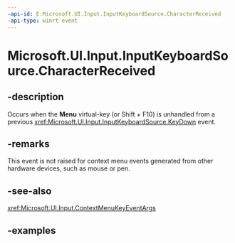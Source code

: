 ```yaml
---
-api-id: E:Microsoft.UI.Input.InputKeyboardSource.CharacterReceived
-api-type: winrt event
---
```


# Microsoft.UI.Input.InputKeyboardSource.CharacterReceived

<!--
public event Windows.Foundation.TypedEventHandler<Microsoft.UI.Input.InputKeyboardSource,Microsoft.UI.Input.CharacterReceivedEventArgs> CharacterReceived;
-->

## -description

Occurs when the **Menu** virtual-key (or Shift + F10) is unhandled from a previous <xref:Microsoft.UI.Input.InputKeyboardSource.KeyDown> event.

## -remarks

This event is not raised for context menu events generated from other hardware devices, such as mouse or pen.

## -see-also

<xref:Microsoft.UI.Input.ContextMenuKeyEventArgs>

## -examples
